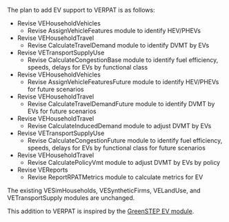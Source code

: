 The plan to add EV support to VERPAT is as follows:

  - Revise VEHouseholdVehicles
    - Revise AssignVehicleFeatures module to identify HEV/PHEVs
  - Revise VEHouseholdTravel
    - Revise CalculateTravelDemand module to identify DVMT by EVs
  - Revise VETransportSupplyUse
    - Revise CalculateCongestionBase module to identify fuel efficiency, speeds, delays for EVs by functional class
  - Revise VEHouseholdVehicles
    - Revise AssignVehicleFeaturesFuture module to identify HEV/PHEVs for future scenarios
  - Revise VEHouseholdTravel
    - Revise CalculateTravelDemandFuture module to identify DVMT by EVs for future scenarios
  - Revise VEHouseholdTravel
    - Revise CalculateInducedDemand module to adjust DVMT by EVs
  - Revise VETransportSupplyUse
    - Revise CalculateCongestionFuture module to identify fuel efficiency, speeds, delays for EVs by functional class for future scenarios
  - Revise VEHouseholdTravel
    - Revise CalculatePolicyVmt module to adjust DVMT by EVs by policy
  - Revise VEReports
    - Revise ReportRPATMetrics module to calculate metrics for EV

The existing VESimHouseholds, VESyntheticFirms, VELandUse, and VETransportSupply modules are unchanged.

This addition to VERPAT is inspired by the [GreenSTEP EV module](https://github.com/gregorbj/GreenSTEP/blob/master/Documentation/GreenSTEP-RSPM_Documentation_20151220.docx).

